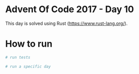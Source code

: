 # Advent Of Code 2017 - Day 10

This day is solved using Rust (https://www.rust-lang.org/).

# How to run

```sh
# run tests

# run a specific day
```

